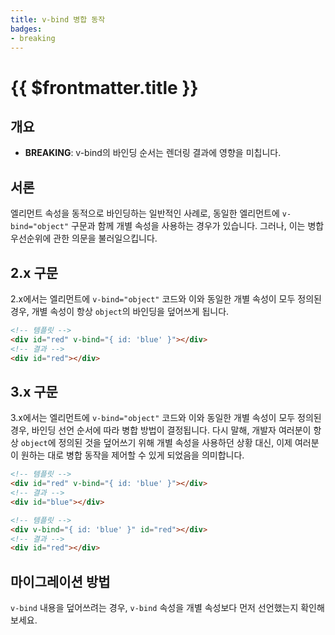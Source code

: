 ```yaml
---
title: v-bind 병합 동작
badges:
- breaking
---
```


# {{ $frontmatter.title }} <migrationbadges badges="$frontmatter.badges"></migrationbadges>

## 개요

- **BREAKING**: v-bind의 바인딩 순서는 렌더링 결과에 영향을 미칩니다.

## 서론

엘리먼트 속성을 동적으로 바인딩하는 일반적인 사례로, 동일한 엘리먼트에 `v-bind="object"` 구문과 함께 개별 속성을 사용하는 경우가 있습니다. 그러나, 이는 병합 우선순위에 관한 의문을 불러일으킵니다.

## 2.x 구문

2.x에서는 엘리먼트에 `v-bind="object"` 코드와 이와 동일한 개별 속성이 모두 정의된 경우, 개별 속성이 항상 `object`의 바인딩을 덮어쓰게 됩니다.

```html
<!-- 템플릿 -->
<div id="red" v-bind="{ id: 'blue' }"></div>
<!-- 결과 -->
<div id="red"></div>
```

## 3.x 구문

3.x에서는 엘리먼트에 `v-bind="object"` 코드와 이와 동일한 개별 속성이 모두 정의된 경우, 바인딩 선언 순서에 따라 병합 방법이 결정됩니다. 다시 말해, 개발자 여러분이 항상 `object`에 정의된 것을 덮어쓰기 위해 개별 속성을 사용하던 상황 대신, 이제 여러분이 원하는 대로 병합 동작을 제어할 수 있게 되었음을 의미합니다.

```html
<!-- 템플릿 -->
<div id="red" v-bind="{ id: 'blue' }"></div>
<!-- 결과 -->
<div id="blue"></div>

<!-- 템플릿 -->
<div v-bind="{ id: 'blue' }" id="red"></div>
<!-- 결과 -->
<div id="red"></div>
```

## 마이그레이션 방법

`v-bind` 내용을 덮어쓰려는 경우, `v-bind` 속성을 개별 속성보다 먼저 선언했는지 확인해 보세요.
